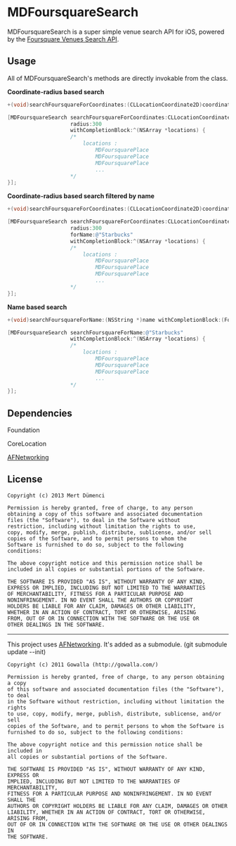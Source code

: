 # MDFoursquareSearch

MDFoursquareSearch is a super simple venue search API for iOS, powered by the [Foursquare Venues Search API](https://developer.foursquare.com/docs/venues/search).

## Usage

All of MDFoursquareSearch's methods are directly invokable from the class.

**Coordinate-radius based search**
```objective-c
+(void)searchFoursquareForCoordinates:(CLLocationCoordinate2D)coordinates radius:(NSInteger)radius withCompletionBlock:(FoursquareSearchCompletionBlock)completionBlock;

[MDFoursquareSearch searchFoursquareForCoordinates:CLLocationCoordinate2DMake(19, 24) 
					radius:300
					withCompletionBlock:^(NSArray *locations) {
					/*
						locations : 
							MDFoursquarePlace
							MDFoursquarePlace
							MDFoursquarePlace
							...
					*/
}];
```

**Coordinate-radius based search filtered by name**
```objective-c
+(void)searchFoursquareForCoordinates:(CLLocationCoordinate2D)coordinates radius:(NSInteger)radius forName:(NSString *)name withCompletionBlock:(FoursquareSearchCompletionBlock)completionBlock;

[MDFoursquareSearch searchFoursquareForCoordinates:CLLocationCoordinate2DMake(19, 24) 
					radius:300
					forName:@"Starbucks"
					withCompletionBlock:^(NSArray *locations) {
					/*
						locations : 
							MDFoursquarePlace
							MDFoursquarePlace
							MDFoursquarePlace
							...
					*/
}];
```

**Name based search**
```objective-c
+(void)searchFoursquareForName:(NSString *)name withCompletionBlock:(FoursquareSearchCompletionBlock)completionBlock;

[MDFoursquareSearch searchFoursquareForName:@"Starbucks" 
					withCompletionBlock:^(NSArray *locations) {
					/*
						locations : 
							MDFoursquarePlace
							MDFoursquarePlace
							MDFoursquarePlace
							...
					*/
}];
```

## Dependencies

Foundation

CoreLocation

[AFNetworking](https://github.com/AFNetworking/AFNetworking)

## License

```
Copyright (c) 2013 Mert Dümenci

Permission is hereby granted, free of charge, to any person
obtaining a copy of this software and associated documentation
files (the "Software"), to deal in the Software without
restriction, including without limitation the rights to use,
copy, modify, merge, publish, distribute, sublicense, and/or sell
copies of the Software, and to permit persons to whom the
Software is furnished to do so, subject to the following
conditions:

The above copyright notice and this permission notice shall be
included in all copies or substantial portions of the Software.

THE SOFTWARE IS PROVIDED "AS IS", WITHOUT WARRANTY OF ANY KIND,
EXPRESS OR IMPLIED, INCLUDING BUT NOT LIMITED TO THE WARRANTIES
OF MERCHANTABILITY, FITNESS FOR A PARTICULAR PURPOSE AND
NONINFRINGEMENT. IN NO EVENT SHALL THE AUTHORS OR COPYRIGHT
HOLDERS BE LIABLE FOR ANY CLAIM, DAMAGES OR OTHER LIABILITY,
WHETHER IN AN ACTION OF CONTRACT, TORT OR OTHERWISE, ARISING
FROM, OUT OF OR IN CONNECTION WITH THE SOFTWARE OR THE USE OR
OTHER DEALINGS IN THE SOFTWARE.
```

***

This project uses [AFNetworking](https://github.com/AFNetworking/AFNetworking). It's added as a submodule. (git submodule update --init)

```
Copyright (c) 2011 Gowalla (http://gowalla.com/)

Permission is hereby granted, free of charge, to any person obtaining a copy
of this software and associated documentation files (the "Software"), to deal
in the Software without restriction, including without limitation the rights
to use, copy, modify, merge, publish, distribute, sublicense, and/or sell
copies of the Software, and to permit persons to whom the Software is
furnished to do so, subject to the following conditions:

The above copyright notice and this permission notice shall be included in
all copies or substantial portions of the Software.

THE SOFTWARE IS PROVIDED "AS IS", WITHOUT WARRANTY OF ANY KIND, EXPRESS OR
IMPLIED, INCLUDING BUT NOT LIMITED TO THE WARRANTIES OF MERCHANTABILITY,
FITNESS FOR A PARTICULAR PURPOSE AND NONINFRINGEMENT. IN NO EVENT SHALL THE
AUTHORS OR COPYRIGHT HOLDERS BE LIABLE FOR ANY CLAIM, DAMAGES OR OTHER
LIABILITY, WHETHER IN AN ACTION OF CONTRACT, TORT OR OTHERWISE, ARISING FROM,
OUT OF OR IN CONNECTION WITH THE SOFTWARE OR THE USE OR OTHER DEALINGS IN
THE SOFTWARE.
```